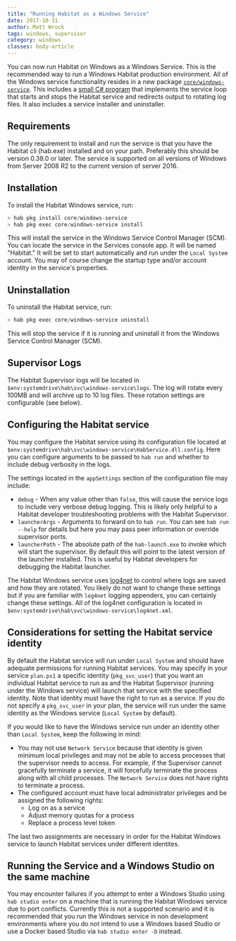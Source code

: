 ```yaml
---
title: "Running Habitat as a Windows Service"
date: 2017-10-31
author: Matt Wrock
tags: windows, supervisor
category: windows
classes: body-article
---
```


You can now run Habitat on Windows as a Windows Service. This is the recommended way to run a Windows Habitat production environment. All of the Windows service functionality resides in a new package [`core/windows-service`](https://github.com/habitat-sh/windows-service). This includes a [small C# program](https://github.com/habitat-sh/windows-service/blob/master/HabService.cs) that implements the service loop that starts and stops the Habitat service and redirects output to rotating log files. It also includes a service installer and uninstaller.

## Requirements

The only requirement to install and run the service is that you have the Habitat cli (hab.exe) installed and on your path. Preferably this should be version 0.38.0 or later. The service is supported on all versions of Windows from Server 2008 R2 to the current version of server 2016.

## Installation

To install the Habitat Windows service, run:

```powershell
> hab pkg install core/windows-service
> hab pkg exec core/windows-service install
```

This will install the service in the Windows Service Control Manager (SCM). You can locate the service in the Services console app. It will be named "Habitat." It will be set to start automatically and run under the `Local System` account. You may of course change the startup type and/or account identity in the service's properties.

## Uninstallation

To uninstall the Habitat service, run:

```powershell
> hab pkg exec core/windows-service uninstall
```

This will stop the service if it is running and uninstall it from the Windows Service Control Manager (SCM).

## Supervisor Logs

The Habitat Supervisor logs will be located in `$env:systemdrive\hab\svc\windows-service\logs`. The log will rotate every 100MB and will archive up to 10 log files. These rotation settings are configurable (see below).

## Configuring the Habitat service

You may configure the Habitat service using its configuration file located at `$env:systemdrive\hab\svc\windows-service\HabService.dll.config`. Here you can configure arguments to be passed to `hab run` and whether to include debug verbosity in the logs.

The settings located in the `appSettings` section of the configuration file may include:

* `debug` - When any value other than `false`, this will cause the service logs to include very verbose debug logging. This is likely only helpful to a Habitat developer troubleshooting problems with the Habitat Supervisor.
* `launcherArgs` - Arguments to forward on to `hab run`. You can see `hab run --help` for details but here you may pass peer information or override supervisor ports.
* `launcherPath` - The absolute path of the `hab-launch.exe` to invoke which will start the supervisor. By default this will point to the latest version of the launcher installed. This is useful by Habitat developers for debugging the Habitat launcher.

The Habitat Windows service uses [log4net](https://logging.apache.org/log4net/) to control where logs are saved and how they are rotated. You likely do not want to change these settings but if you are familiar with `log4net` logging appenders, you can certainly change these settings. All of the log4net configuration is located in `$env:systemdrive\hab\svc\windows-service\log4net.xml`.

## Considerations for setting the Habitat service identity

By default the Habitat service will run under `Local System` and should have adequate permissions for running Habitat services. You may specify in your service `plan.ps1` a specific identity (`pkg_svc_user`) that you want an individual Habitat service to run as and the Habitat Supervisor (running under the Windows service) will launch that service with the specified identity. Note that identity must have the right to run as a service. If you do not specify a `pkg_svc_user` in your plan, the service will run under the same identity as the Windows service (`Local System` by default).

If you would like to have the Windows service run under an identity other than `Local System`, keep the following in mind:

* You may not use `Network Service` because that identity is given minimum local privileges and may not be able to access processes that the supervisor needs to access. For example, if the Supervisor cannot gracefully terminate a service, it will forcefully terminate the process along with all child processes. The `Network Service` does not have rights to terminate a process.
* The configured account must have local administrator privileges and be assigned the following rights:
  * Log on as a service
  * Adjust memory quotas for a process
  * Replace a process level token

The last two assignments are necessary in order for the Habitat Windows service to launch Habitat services under different identites.

## Running the Service and a Windows Studio on the same machine

You may encounter failures if you attempt to enter a Windows Studio using `hab studio enter` on a machine that is running the Habitat Windows service due to port conflicts. Currently this is not a supported scenario and it is recommended that you run the Windows service in non development environments where you do not intend to use a Windows based Studio or use a Docker based Studio via `hab studio enter -D` instead.
